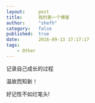 ```yaml
---
layout: 	post
title: 		我的第一个博客
author: 	"shefh"
category: 	false
published:	true
date:		2016-09-13 17:17:17
tags:
    - Other
---
```


记录自己成长的过程

温故而知新！

好记性不如烂笔头!
